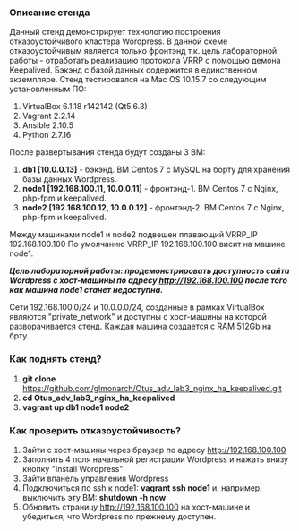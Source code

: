 ### Описание стенда

Данный стенд демонстрирует технологию построения отказоустойчивого кластера Wordpress. В данной схеме отказоустойчивым является только фронтэнд т.к. цель лабораторной работы - отработать реализацию протокола VRRP с помощью демона Keepalived. Бэкэнд с базой данных содержится в единственном экземпляре. Стенд тестировался на Mac OS 10.15.7 со следующим установленным ПО:

1. VirtualBox 6.1.18 r142142 (Qt5.6.3)
2. Vagrant 2.2.14
3. Ansible 2.10.5
4. Python 2.7.16

После развертывания стенда будут созданы 3 ВМ:

1. **db1 [10.0.0.13]** - бэкэнд. ВМ Centos 7 с MySQL на борту для хранения базы данных Wordpress.
2. **node1 [192.168.100.11, 10.0.0.11]** - фронтэнд-1. ВМ Centos 7 с Nginx, php-fpm и keepalived. 
3. **node2 [192.168.100.12, 10.0.0.12]** - фронтэнд-2. ВМ Centos 7 с Nginx, php-fpm и keepalived.

Между машинами node1 и node2 подвешен плавающий VRRP_IP 192.168.100.100 По умолчанию VRRP_IP 192.168.100.100 висит на машине node1.


***Цель лабораторной работы: продемонстрировать доступность сайта Wordpress с хост-машины по адресу http://192.168.100.100 после того как машина node1 станет недоступна.***



Сети 192.168.100.0/24 и 10.0.0.0/24, созданные в рамках VirtualBox являются "private_network" и доступны с хост-машины на которой разворачивается стенд. Каждая машина создается с RAM 512Gb на брту.

### Как поднять стенд?

1. **git clone** https://github.com/glmonarch/Otus_adv_lab3_nginx_ha_keepalived.git
2. **cd Otus_adv_lab3_nginx_ha_keepalived**
3. **vagrant up db1 node1 node2**

### Как проверить отказоустойчивость?
1. Зайти с хост-машины через браузер по адресу http://192.168.100.100
2. Заполнить 4 поля начальной регистрации Wordpress и нажать внизу кнопку "Install Wordpress"
3. Зайти впанель управления Wordpress
4. Подключиться по ssh к node1: **vagrant ssh node1** и, например, выключить эту ВМ: **shutdown -h now**
5. Обновить страницу http://192.168.100.100 на хост-машине и убедиться, что Wordpress по прежнему доступен.   


